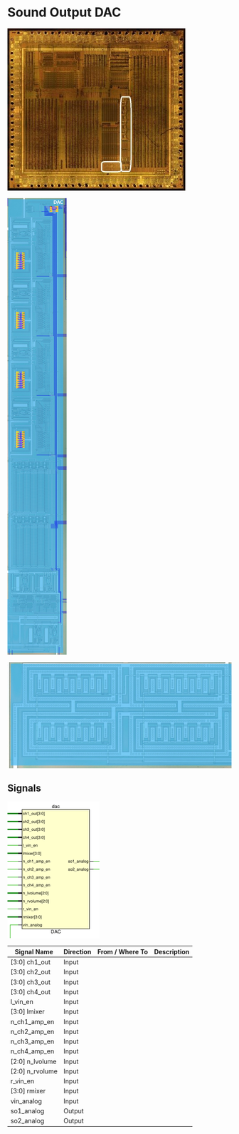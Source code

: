 # Sound Output DAC

![locator_dac](/imgstore/soc/locator_dac.jpg)

![dac1](/imgstore/soc/dac1.jpg)

![dac2](/imgstore/soc/dac2.jpg)

## Signals

![dac_ports](/imgstore/soc/dac_ports.png)

| Signal Name            | Direction | From / Where To             | Description |
|------------------------|-----------|-----------------------------|-------------|
| \[3:0\] ch1_out        | Input     |                             |  |
| \[3:0\] ch2_out        | Input     |                             |  |
| \[3:0\] ch3_out        | Input     |                             |  |
| \[3:0\] ch4_out        | Input     |                             |  |
| l_vin_en               | Input     |                             |  |
| \[3:0\] lmixer         | Input     |                             |  |
| n_ch1_amp_en           | Input     |                             |  |
| n_ch2_amp_en           | Input     |                             |  |
| n_ch3_amp_en           | Input     |                             |  |
| n_ch4_amp_en           | Input     |                             |  |
| \[2:0\] n_lvolume      | Input     |                             |  |
| \[2:0\] n_rvolume      | Input     |                             |  |
| r_vin_en               | Input     |                             |  |
| \[3:0\] rmixer         | Input     |                             |  |
| vin_analog             | Input     |                             |  |
| so1_analog             | Output    |                             |  |
| so2_analog             | Output    |                             |  |